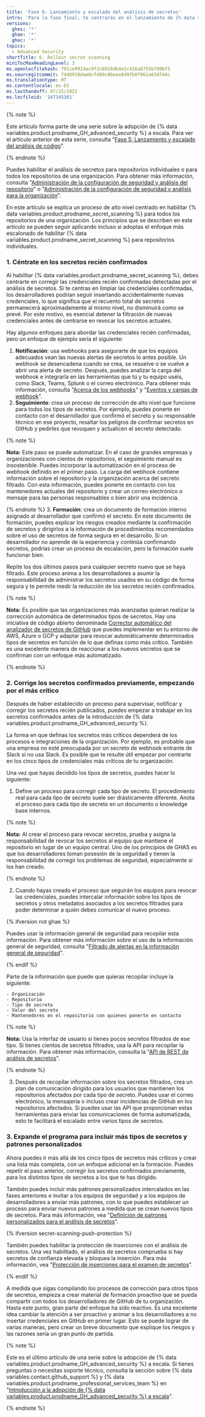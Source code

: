 ```yaml
---
title: 'Fase 6: Lanzamiento y escalado del análisis de secretos'
intro: 'Para la fase final, te centrarás en el lanzamiento de {% data variables.product.prodname_secret_scanning %}. {% data variables.product.prodname_secret_scanning_caps %} es una herramienta más sencilla de lanzar que {% data variables.product.prodname_code_scanning %}, ya que implica menos configuración, pero es fundamental tener una estrategia para controlar los resultados nuevos y antiguos.'
versions:
  ghes: '*'
  ghae: '*'
  ghec: '*'
topics:
  - Advanced Security
shortTitle: 6. Rollout secret scanning
miniTocMaxHeadingLevel: 3
ms.openlocfilehash: 791ce9924ac9f2cb918db4e1c416a8755b790bf5
ms.sourcegitcommit: 74d6918dae0cf489c86eee049fb0f061a63df44c
ms.translationtype: HT
ms.contentlocale: es-ES
ms.lasthandoff: 07/15/2022
ms.locfileid: '147145381'
---
```

{% note %}

Este artículo forma parte de una serie sobre la adopción de {% data variables.product.prodname_GH_advanced_security %} a escala. Para ver el artículo anterior de esta serie, consulta "[Fase 5: Lanzamiento y escalado del análisis de código](/code-security/adopting-github-advanced-security-at-scale/phase-5-rollout-and-scale-code-scanning)".

{% endnote %}

Puedes habilitar el análisis de secretos para repositorios individuales o para todos los repositorios de una organización. Para obtener más información, consulta "[Administración de la configuración de seguridad y análisis del repositorio](/repositories/managing-your-repositorys-settings-and-features/enabling-features-for-your-repository/managing-security-and-analysis-settings-for-your-repository)" o "[Administración de la configuración de seguridad y análisis para la organización](/organizations/keeping-your-organization-secure/managing-security-and-analysis-settings-for-your-organization)".

En este artículo se explica un proceso de alto nivel centrado en habilitar {% data variables.product.prodname_secret_scanning %} para todos los repositorios de una organización. Los principios que se describen en este artículo se pueden seguir aplicando incluso si adoptas el enfoque más escalonado de habilitar {% data variables.product.prodname_secret_scanning %} para repositorios individuales. 

### <a name="1-focus-on-newly-committed-secrets"></a>1. Céntrate en los secretos recién confirmados

Al habilitar {% data variables.product.prodname_secret_scanning %}, debes centrarte en corregir las credenciales recién confirmadas detectadas por el análisis de secretos. Si te centras en limpiar las credenciales confirmadas, los desarrolladores podrían seguir insertando accidentalmente nuevas credenciales, lo que significa que el recuento total de secretos permanecerá aproximadamente al mismo nivel, no disminuirá como se prevé. Por este motivo, es esencial detener la filtración de nuevas credenciales antes de centrarse en revocar los secretos actuales.

Hay algunos enfoques para abordar las credenciales recién confirmadas, pero un enfoque de ejemplo sería el siguiente:

1. **Notificación**: usa webhooks para asegurarte de que los equipos adecuados vean las nuevas alertas de secretos lo antes posible. Un webhook se desencadena cuando se crea, se resuelve o se vuelve a abrir una alerta de secreto. Después, puedes analizar la carga del webhook e integrarla en las herramientas que tú y tu equipo uséis, como Slack, Teams, Splunk o el correo electrónico. Para obtener más información, consulta "[Acerca de los webhooks](/developers/webhooks-and-events/webhooks/about-webhooks)" y "[Eventos y cargas de webhook](/developers/webhooks-and-events/webhooks/webhook-events-and-payloads#secret_scanning_alert)".
2. **Seguimiento**: crea un proceso de corrección de alto nivel que funcione para todos los tipos de secretos. Por ejemplo, puedes ponerte en contacto con el desarrollador que confirmó el secreto y su responsable técnico en ese proyecto, resaltar los peligros de confirmar secretos en GitHub y pedirles que revoquen y actualicen el secreto detectado.

  {% note %}
  
  **Nota:** Este paso se puede automatizar. En el caso de grandes empresas y organizaciones con cientos de repositorios, el seguimiento manual es insostenible. Puedes incorporar la automatización en el proceso de webhook definido en el primer paso. La carga del webhook contiene información sobre el repositorio y la organización acerca del secreto filtrado. Con esta información, puedes ponerte en contacto con los mantenedores actuales del repositorio y crear un correo electrónico o mensaje para las personas responsables o bien abrir una incidencia.
  
  {% endnote %} 
3. **Formación**: crea un documento de formación interno asignado al desarrollador que confirmó el secreto. En este documento de formación, puedes explicar los riesgos creados mediante la confirmación de secretos y dirigirlos a la información de procedimientos recomendados sobre el uso de secretos de forma segura en el desarrollo. Si un desarrollador no aprende de la experiencia y continúa confirmando secretos, podrías crear un proceso de escalación, pero la formación suele funcionar bien.

Repite los dos últimos pasos para cualquier secreto nuevo que se haya filtrado. Este proceso anima a los desarrolladores a asumir la responsabilidad de administrar los secretos usados en su código de forma segura y te permite medir la reducción de los secretos recién confirmados.

{% note %}

**Nota:** Es posible que las organizaciones más avanzadas quieran realizar la corrección automática de determinados tipos de secretos. Hay una iniciativa de código abierto denominada [Corrector automático del analizador de secretos de GitHub](https://github.com/NickLiffen/GSSAR) que puedes implementar en tu entorno de AWS, Azure o GCP y adaptar para revocar automáticamente determinados tipos de secretos en función de lo que definas como más crítico. También es una excelente manera de reaccionar a los nuevos secretos que se confirman con un enfoque más automatizado.

{% endnote %}

### <a name="2-remediate-previously-committed-secrets-starting-with-the-most-critical"></a>2. Corrige los secretos confirmados previamente, empezando por el más crítico

Después de haber establecido un proceso para supervisar, notificar y corregir los secretos recién publicados, puedes empezar a trabajar en los secretos confirmados antes de la introducción de {% data variables.product.prodname_GH_advanced_security %}.

La forma en que definas los secretos más críticos dependerá de los procesos e integraciones de la organización. Por ejemplo, es probable que una empresa no esté preocupada por un secreto de webhook entrante de Slack si no usa Slack. Es posible que te resulte útil empezar por centrarte en los cinco tipos de credenciales más críticos de tu organización.

Una vez que hayas decidido los tipos de secretos, puedes hacer lo siguiente:

1. Define un proceso para corregir cada tipo de secreto. El procedimiento real para cada tipo de secreto suele ser drásticamente diferente. Anota el proceso para cada tipo de secreto en un documento o knowledge base internos.
  
  {% note %}
  
  **Nota:** Al crear el proceso para revocar secretos, prueba y asigna la responsabilidad de revocar los secretos al equipo que mantiene el repositorio en lugar de un equipo central. Uno de los principios de GHAS es que los desarrolladores toman posesión de la seguridad y tienen la responsabilidad de corregir los problemas de seguridad, especialmente si los han creado.

  {% endnote %}

2. Cuando hayas creado el proceso que seguirán los equipos para revocar las credenciales, puedes intercalar información sobre los tipos de secretos y otros metadatos asociados a los secretos filtrados para poder determinar a quién debes comunicar el nuevo proceso.
  
  {% ifversion not ghae %}
  
  Puedes usar la información general de seguridad para recopilar esta información. Para obtener más información sobre el uso de la información general de seguridad, consulta "[Filtrado de alertas en la información general de seguridad](/code-security/security-overview/filtering-alerts-in-the-security-overview)".
  
  {% endif %}
  
  Parte de la información que puede que quieras recopilar incluye la siguiente:
  
    - Organización
    - Repositorio
    - Tipo de secreto
    - Valor del secreto
    - Mantenedores en el repositorio con quienes ponerte en contacto
  
  {% note %}
  
  **Nota:** Usa la interfaz de usuario si tienes pocos secretos filtrados de ese tipo. Si tienes cientos de secretos filtrados, usa la API para recopilar la información. Para obtener más información, consulta la "[API de REST de análisis de secretos](/rest/reference/secret-scanning)".
    
  {% endnote %}

3. Después de recopilar información sobre los secretos filtrados, crea un plan de comunicación dirigido para los usuarios que mantienen los repositorios afectados por cada tipo de secreto. Puedes usar el correo electrónico, la mensajería o incluso crear incidencias de GitHub en los repositorios afectados. Si puedes usar las API que proporcionan estas herramientas para enviar las comunicaciones de forma automatizada, esto te facilitará el escalado entre varios tipos de secretos.

### <a name="3-expand-the-program-to-include-more-secret-types-and-custom-patterns"></a>3. Expande el programa para incluir más tipos de secretos y patrones personalizados

Ahora puedes ir más allá de los cinco tipos de secretos más críticos y crear una lista más completa, con un enfoque adicional en la formación. Puedes repetir el paso anterior, corregir los secretos confirmados previamente, para los distintos tipos de secretos a los que te has dirigido.

También puedes incluir más patrones personalizados intercalados en las fases anteriores e invitar a los equipos de seguridad y a los equipos de desarrolladores a enviar más patrones, con lo que puedes establecer un proceso para enviar nuevos patrones a medida que se crean nuevos tipos de secretos. Para más información, vea "[Definición de patrones personalizados para el análisis de secretos](/code-security/secret-scanning/defining-custom-patterns-for-secret-scanning)".

{% ifversion secret-scanning-push-protection %}

También puedes habilitar la protección de inserciones con el análisis de secretos. Una vez habilitado, el análisis de secretos comprueba si hay secretos de confianza elevada y bloquea la inserción. Para más información, vea "[Protección de inserciones para el examen de secretos](/code-security/secret-scanning/protecting-pushes-with-secret-scanning#using-secret-scanning-as-a-push-protection-from-the-command-line)".

{% endif %}

A medida que sigas compilando los procesos de corrección para otros tipos de secretos, empieza a crear material de formación proactivo que se pueda compartir con todos los desarrolladores de GitHub de tu organización. Hasta este punto, gran parte del enfoque ha sido reactivo. Es una excelente idea cambiar la atención a ser proactivo y animar a los desarrolladores a no insertar credenciales en GitHub en primer lugar. Esto se puede lograr de varias maneras, pero crear un breve documento que explique los riesgos y las razones sería un gran punto de partida.

{% note %}

Este es el último artículo de una serie sobre la adopción de {% data variables.product.prodname_GH_advanced_security %} a escala. Si tienes preguntas o necesitas soporte técnico, consulta la sección sobre {% data variables.contact.github_support %} y {% data variables.product.prodname_professional_services_team %} en "[Introducción a la adopción de {% data variables.product.prodname_GH_advanced_security %} a escala](/code-security/adopting-github-advanced-security-at-scale/introduction-to-adopting-github-advanced-security-at-scale#github-support-and-professional-services)".

{% endnote %}
